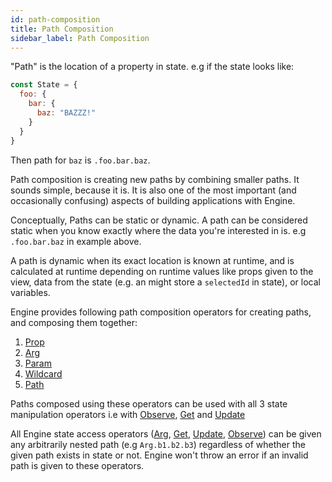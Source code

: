 ```yaml
---
id: path-composition
title: Path Composition
sidebar_label: Path Composition
---
```


"Path" is the location of a property in state. e.g if the state looks like:

```js
const State = {
  foo: {
    bar: {
      baz: "BAZZZ!"
    }
  }
}
```

Then path for `baz` is `.foo.bar.baz`.

Path composition is creating new paths by combining smaller paths. It sounds
simple, because it is. It is also one of the most important (and occasionally
confusing) aspects of building applications with Engine.

Conceptually, Paths can be static or dynamic. A path can be considered static
when you know exactly where the data you're interested in is. e.g `.foo.bar.baz`
in example above.

A path is dynamic when its exact location is known at runtime, and is calculated
at runtime depending on runtime values like props given to the view, data from
the state (e.g. an might store a `selectedId` in state), or local variables.

Engine provides following path composition operators for creating paths, and
composing them together:

1. [Prop](/docs/api/prop)
2. [Arg](/docs/api/arg)
3. [Param](/docs/api/param)
4. [Wildcard](/docs/api/wildcard)
5. [Path](/docs/api/path)

Paths composed using these operators can be used with all 3 state manipulation
operators i.e with [Observe](/docs/api/observe), [Get](/docs/api/get) and
[Update](/docs/api/update)

All Engine state access operators ([Arg](/docs/api/arg), [Get](/docs/api/get),
[Update](/docs/api/update), [Observe](/docs/api/observe)) can be given any
arbitrarily nested path (e.g `Arg.b1.b2.b3`) regardless of whether the given
path exists in state or not. Engine won't throw an error if an invalid path is
given to these operators.
